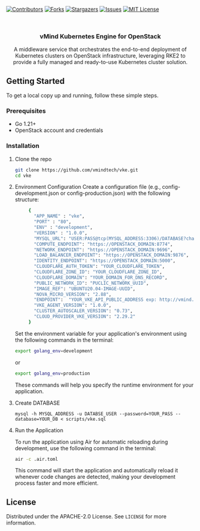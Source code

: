 <a name="readme-top"></a>

[![Contributors][contributors-shield]][contributors-url]
[![Forks][forks-shield]][forks-url]
[![Stargazers][stars-shield]][stars-url]
[![Issues][issues-shield]][issues-url]
[![MIT License][license-shield]][license-url]



<!-- PROJECT LOGO -->
<br />
<div align="center">

  <h3 align="center">vMind Kubernetes Engine for OpenStack</h3>

  <p align="center">
     A middleware service that orchestrates the end-to-end deployment of Kubernetes clusters on OpenStack infrastructure, leveraging RKE2 to provide a fully managed and ready-to-use Kubernetes cluster solution.
    <br />
  </p>
</div>

## Getting Started

To get a local copy up and running, follow these simple steps.

### Prerequisites

- Go 1.21+
- OpenStack account and credentials

### Installation

1. Clone the repo
   ```sh
   git clone https://github.com/vmindtech/vke.git
   cd vke
   ```

2. Environment Configuration
    Create a configuration file (e.g., config-development.json or config-production.json) with the following structure:

   ```sh
        {
          "APP_NAME" : "vke",
          "PORT" : "80",
          "ENV" : "development",
          "VERSION" : "1.0.0",
          "MYSQL_URL": "USER:PASS@tcp(MYSQL_ADDRESS:3306)/DATABASE?charset=utf8&parseTime=true&loc=Europe%2FIstanbul",
          "COMPUTE_ENDPOINT": "https://OPENSTACK_DOMAIN:8774",
          "NETWORK_ENDPOINT": "https://OPENSTACK_DOMAIN:9696",
          "LOAD_BALANCER_ENDPOINT": "https://OPENSTACK_DOMAIN:9876",
          "IDENTITY_ENDPOINT": "https://OPENSTACK_DOMAIN:5000",
          "CLOUDFLARE_AUTH_TOKEN": "YOUR_CLOUDFLARE_TOKEN",
          "CLOUDFLARE_ZONE_ID": "YOUR_CLOUDFLARE_ZONE_ID",
          "CLOUDFLARE_DOMAIN": "YOUR_DOMAIN_FOR_DNS_RECORD",
          "PUBLIC_NETWORK_ID": "PUCLIC_NETWORK_UUID",
          "IMAGE_REF": "UBUNTU20.04-IMAGE-UUID",
          "NOVA_MICRO_VERSION": "2.88",
          "ENDPOINT":  "YOUR_VKE_API_PUBLIC_ADDRESS exp: http://vmind.com.tr/api/v1",
          "VKE_AGENT_VERSION": "1.0.0",
          "CLUSTER_AUTOSCALER_VERSION": "0.73",
          "CLOUD_PROVIDER_VKE_VERSION": "2.29.2"
        }
   ```
    Set the environment variable for your application's environment using the following commands in the terminal:

    ```sh
    export golang_env=development
    ```
    or 

    ```sh
    export golang_env=production
    ```
    These commands will help you specify the runtime environment for your application.
3. Create DATABASE

    ```
    mysql -h MYSQL_ADDRESS -u DATABSE_USER --password=YOUR_PASS --database=YOUR_DB < scripts/vke.sql 
    ```

4. Run the Application

    To run the application using Air for automatic reloading during development, use the following command in the terminal:

    ```sh
    air -c .air.toml
    ```

    This command will start the application and automatically reload it whenever code changes are detected, making your development process faster and more efficient.

<!-- LICENSE -->
## License

Distributed under the APACHE-2.0 License. See `LICENSE` for more information.


[contributors-shield]: https://img.shields.io/github/contributors/vmindtech/vke?style=for-the-badge
[contributors-url]: https://github.com/vmindtech/vke/graphs/contributors
[forks-shield]: https://img.shields.io/github/forks/vmindtech/vke?style=for-the-badge
[forks-url]: https://github.com/vmindtech/vke/network/members
[stars-shield]: https://img.shields.io/github/stars/vmindtech/vke?style=for-the-badge
[stars-url]: https://github.com/vmindtech/vke/stargazers
[issues-shield]: https://img.shields.io/github/issues/vmindtech/vke?style=for-the-badge
[issues-url]: https://github.com/vmindtech/vke/issues
[license-shield]: https://img.shields.io/github/license/vmindtech/vke?style=for-the-badge
[license-url]: https://github.com/vmindtech/vke/blob/main/LICENSE
